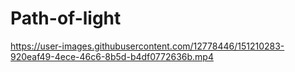 # Path-of-light




https://user-images.githubusercontent.com/12778446/151210283-920eaf49-4ece-46c6-8b5d-b4df0772636b.mp4


